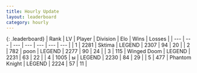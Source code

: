 ```yaml
---
title: Hourly Update
layout: leaderboard
category: hourly
---
```


{: .leaderboard}
| Rank | LV | Player | Division | Elo | Wins | Losses |
| --- | --- | --- | --- | --- | --- | --- |
| <span data-change="0">1</span> | 2281 | <span title="ID: 353063">Sktima</span> | LEGEND | <span data-change="0">2307</span> | <span data-change="0">94</span> | <span data-change="0">20</span> |
| <span data-change="0">2</span> | 782 | <span title="ID: 540690">poon</span> | LEGEND | <span data-change="0">2277</span> | <span data-change="0">90</span> | <span data-change="0">24</span> |
| <span data-change="0">3</span> | 115 | <span title="ID: 744396">Winged Doom</span> | LEGEND | <span data-change="0">2231</span> | <span data-change="0">63</span> | <span data-change="0">22</span> |
| <span data-change="0">4</span> | 1005 | <span title="ID: 402846">ы</span> | LEGEND | <span data-change="0">2230</span> | <span data-change="0">84</span> | <span data-change="0">29</span> |
| <span data-change="0">5</span> | 477 | <span title="ID: 742939">Phantom Knight</span> | LEGEND | <span data-change="0">2224</span> | <span data-change="0">57</span> | <span data-change="0">11</span> |